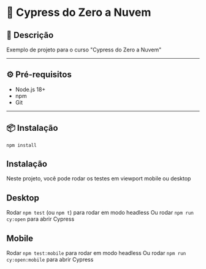 # 🧪 Cypress do Zero a Nuvem

## 📘 Descrição

Exemplo de projeto para o curso "Cypress do Zero a Nuvem"

---

## ⚙️ Pré-requisitos

- Node.js 18+
- npm
- Git
---

## 📦 Instalação

`npm install`

## Instalação
Neste projeto, você pode rodar os testes em viewport mobile ou desktop

## Desktop
Rodar `npm test` (ou `npm t`) para rodar em modo headless
Ou rodar `npm run cy:open` para abrir Cypress

## Mobile
Rodar `npm test:mobile` para rodar em modo headless
Ou rodar `npm run cy:open:mobile` para abrir Cypress